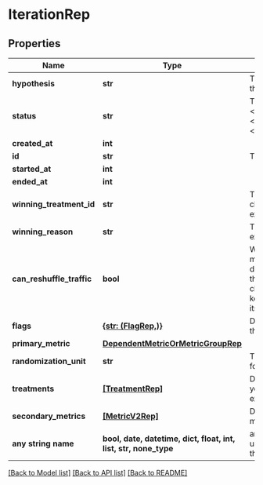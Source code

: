 # IterationRep


## Properties
Name | Type | Description | Notes
------------ | ------------- | ------------- | -------------
**hypothesis** | **str** | The expected outcome of this experiment | 
**status** | **str** | The status of the iteration: &lt;code&gt;not_started&lt;/code&gt;, &lt;code&gt;running&lt;/code&gt;, &lt;code&gt;stopped&lt;/code&gt; | 
**created_at** | **int** |  | 
**id** | **str** | The iteration ID | [optional] 
**started_at** | **int** |  | [optional] 
**ended_at** | **int** |  | [optional] 
**winning_treatment_id** | **str** | The ID of the treatment chosen when the experiment stopped | [optional] 
**winning_reason** | **str** | The reason you stopped the experiment | [optional] 
**can_reshuffle_traffic** | **bool** | Whether the experiment may reassign traffic to different variations when the experiment audience changes (true) or must keep all traffic assigned to its initial variation (false). | [optional] 
**flags** | [**{str: (FlagRep,)}**](FlagRep.md) | Details on the flag used in this experiment | [optional] 
**primary_metric** | [**DependentMetricOrMetricGroupRep**](DependentMetricOrMetricGroupRep.md) |  | [optional] 
**randomization_unit** | **str** | The unit of randomization for this iteration | [optional] 
**treatments** | [**[TreatmentRep]**](TreatmentRep.md) | Details on the variations you are testing in the experiment | [optional] 
**secondary_metrics** | [**[MetricV2Rep]**](MetricV2Rep.md) | Details on the secondary metrics for this experiment | [optional] 
**any string name** | **bool, date, datetime, dict, float, int, list, str, none_type** | any string name can be used but the value must be the correct type | [optional]

[[Back to Model list]](../README.md#documentation-for-models) [[Back to API list]](../README.md#documentation-for-api-endpoints) [[Back to README]](../README.md)


